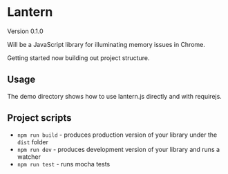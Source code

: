 # Lantern

Version 0.1.0

Will be a JavaScript library for illuminating memory issues in Chrome.

Getting started now building out project structure.

## Usage

The demo directory shows how to use lantern.js directly and with requirejs.

## Project scripts

* `npm run build` - produces production version of your library under the `dist` folder
* `npm run dev` - produces development version of your library and runs a watcher
* `npm run test` - runs mocha tests
